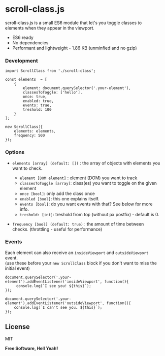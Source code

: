 # scroll-class.js

scroll-class.js is a small ES6 module that let's you toggle classes to elements when they appear in the viewport.

  - ES6 ready
  - No dependencies
  - Performant and lightweight - 1.86 KB (unminfied and no gzip)

### Development

```
import ScrollClass from './scroll-class';

const elements  = [
    {
    	element: document.querySelector('.your-element'),
    	classesToToggle: ['hello'],
    	once: true,
    	enabled: true,
    	events: true,
    	treshold: 100
    }
];

new ScrollClass({
    elements: elements,
    frequency: 500
});
```

### Options
 - `elements [array] (default: [])` : the array of objects with elements you want to check.
     - `element [DOM element]` : element (DOM) you want to track
     - `classesToToggle [array]`: class(es) you want to toggle on the given element
     - `once [bool]`: only add the class once
     - `enabled [bool]`: this one explains itself.
     - `events [bool]`: do you want events with that? See below for more info.
     - `treshold: [int]`: treshold from top (without px postfix) - default is 0.


 - `frequency [bool] (default: true)` : the amount of time between checks. (throttling - useful for performance)

### Events

Each element can also receive an `insideViewport` and `outsideViewport` event.<br />
(use these before your `new ScrollClass` block if you don't want to miss the initial event)

```
document.querySelector('.your-element').addEventListener('insideViewport', function(){
     console.log(`I see you! ${this}`);
});

document.querySelector('.your-element').addEventListener('outsideViewport', function(){
    console.log(`I can't see you. ${this}`);
});
```

License
----

MIT

**Free Software, Hell Yeah!**
